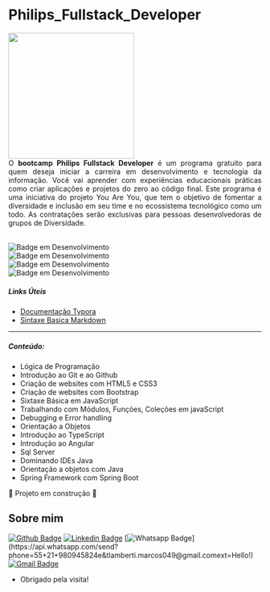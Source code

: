 #              Philips_Fullstack_Developer 
<div align="left" >
   <img src="https://user-images.githubusercontent.com/32144061/161287822-4445be31-c770-4792-9e53-5c5f3ef8cd3b.png" width="250px" />
</div>

<div align="justify">
 O <b>bootcamp Philips Fullstack Developer</b> é um programa gratuito para quem deseja iniciar a carreira em desenvolvimento e tecnologia da informação. Você vai aprender com experiências educacionais práticas como criar aplicações e projetos do zero ao código final. Este programa é uma iniciativa do projeto You Are You, que tem o objetivo de fomentar a diversidade e inclusão em seu time e no ecossistema tecnológico como um todo. As contratações serão exclusivas para pessoas desenvolvedoras de grupos de Diversidade.
</div>
<br>

![Badge em Desenvolvimento](http://img.shields.io/static/v1?label=STATUS&message=EM%20DESENVOLVIMENTO&color=GREEN&style=for-the-badge)
<br>
![Badge em Desenvolvimento](https://img.shields.io/github/languages/count/LambertiMarcos/Philips_Fullstack_Developer)
<br>
![Badge em Desenvolvimento](https://img.shields.io/github/commit-activity/w/LambertiMarcos/Philips_Fullstack_Developer/main)
<br>
![Badge em Desenvolvimento](https://img.shields.io/github/repo-size/LambertiMarcos/Philips_Fullstack_Developer)
##### Links Úteis

- [Documentação Typora](https://typora.io/)
- [Sintaxe Basica Markdown](https://www.markdownguide.org/getting-started/)

------

##### Conteúdo:

- Lógica de Programação
- Introdução ao Git e ao Github
- Criação de websites com HTML5 e CSS3
- Criação de websites com Bootstrap
- Sixtaxe Básica em JavaScript
- Trabalhando com Módulos, Funções, Coleções em javaScript
- Debugging e Error handling
- Orientação a Objetos
- Introdução ao TypeScript
- Introdução ao Angular
- Sql Server
- Dominando IDEs Java
- Orientação a objetos com Java
- Spring Framework com Spring Boot


:construction: Projeto em construção :construction:


## Sobre mim

[![Github Badge](https://img.shields.io/badge/-Github-000?style=flat-square&logo=Github&logoColor=white&link=https://github.com/LambertiMarcos)](https://github.com/LambertiMarcos)
[![Linkedin Badge](https://img.shields.io/badge/-LinkedIn-blue?style=flat-square&logo=Linkedin&logoColor=white&link=https://www.linkedin.com/in/marcoslamberti)](https://www.linkedin.com/in/marcoslamberti)
[![Whatsapp Badge](https://img.shields.io/badge/-Whatsapp-4CA143?style=flat-square&labelColor=4CA143&logo=whatsapp&logoColor=white&link=https://api.whatsapp.com/send?phone=55+21+980945824&text=Hello!)](https://api.whatsapp.com/send?phone=55+21+980945824e&tlamberti.marcos049@gmail.comext=Hello!)
[![Gmail Badge](https://img.shields.io/badge/-Gmail-c14438?style=flat-square&logo=Gmail&logoColor=white&link=mailto:lamberti.marcos049@gmail.com)](mailto:lamberti.marcos049@gmail.com)

- Obrigado pela visita! 

